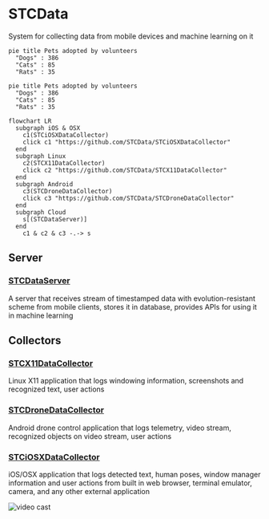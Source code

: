 # STCData
System for collecting data from mobile devices and machine learning on it

```mermaid
pie title Pets adopted by volunteers
  "Dogs" : 386
  "Cats" : 85
  "Rats" : 35
```


```mermaid!
pie title Pets adopted by volunteers
  "Dogs" : 386
  "Cats" : 85
  "Rats" : 35
```


```mermaid
flowchart LR
  subgraph iOS & OSX
    c1(STCiOSXDataCollector)
    click c1 "https://github.com/STCData/STCiOSXDataCollector"
  end
  subgraph Linux
    c2(STCX11DataCollector)
    click c2 "https://github.com/STCData/STCX11DataCollector"
  end
  subgraph Android 
    c3(STCDroneDataCollector)
    click c3 "https://github.com/STCData/STCDroneDataCollector"
  end
  subgraph Cloud
    s[(STCDataServer)]
  end
    c1 & c2 & c3 -.-> s
```


## Server

### [STCDataServer](https://github.com/STCData/STCDataServer)

A server that receives stream of timestamped data with evolution-resistant scheme from mobile clients, stores it in database, provides APIs for using it in machine learning



## Collectors


### [STCX11DataCollector](https://github.com/STCData/STCX11DataCollector)

Linux X11 application that logs windowing information, screenshots and recognized text, user actions


### [STCDroneDataCollector](https://github.com/STCData/STCDroneDataCollector)

Android drone control application that logs telemetry, video stream, recognized objects on video stream, user actions


### [STCiOSXDataCollector](https://github.com/STCData/STCiOSXDataCollector)

iOS/OSX application that logs detected text, human poses, window manager information and user actions from built in web browser, terminal emulator, camera, and any other external application



![video cast](https://stcdata.github.io/STCiOSXDataCollector/UITestVideos/DataCollectorUITests.DataCollectorUITests.testNameJohn.gif)
